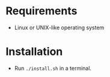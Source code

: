 # Requirements
- Linux or UNIX-like operating system

# Installation
- Run `./install.sh` in a terminal.